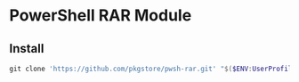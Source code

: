 # PowerShell RAR Module

## Install

```powershell
git clone 'https://github.com/pkgstore/pwsh-rar.git' "$($ENV:UserProfile)\Documents\PowerShell\Modules\RAR";
```
